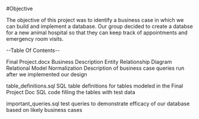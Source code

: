 #Objective

The objective of this project was to identify a business case in which we can build and implement a database. Our group decided to create a databse for a new animal hospital so that they can keep track of appointments and emergency room visits. 

--Table Of Contents--

Final Project.docx
	Business Description
	Entity Relationship Diagram
	Relational Model
	Normalization 
	Description of business case queries run after we implemented our design
	
	
table_definitions.sql 
	SQL table definitions for tables modeled in the Final Project Doc
	SQL code filling the tables with test data 
	
important_queries.sql
	test queries to demonstrate efficacy of our database based on likely business cases